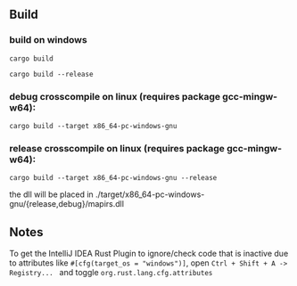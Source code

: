 ## Build

### build on windows

`cargo build`

`cargo build --release`

### debug crosscompile on linux (**requires package gcc-mingw-w64**):

`cargo build --target x86_64-pc-windows-gnu`

### release crosscompile on linux (**requires package gcc-mingw-w64**):

`cargo build --target x86_64-pc-windows-gnu --release`

the dll will be placed in ./target/x86_64-pc-windows-gnu/{release,debug}/mapirs.dll

## Notes

To get the IntelliJ IDEA Rust Plugin to ignore/check code that is inactive due to attributes like
`#[cfg(target_os = "windows")]`, open `Ctrl + Shift + A -> Registry... ` and toggle `org.rust.lang.cfg.attributes`